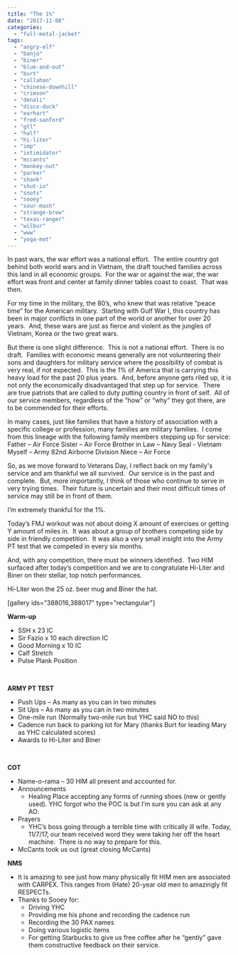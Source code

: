 ```yaml
---
title: "The 1%"
date: "2017-11-08"
categories: 
  - "full-metal-jacket"
tags: 
  - "angry-elf"
  - "banjo"
  - "biner"
  - "blue-and-out"
  - "burt"
  - "callahan"
  - "chinese-downhill"
  - "crimson"
  - "denali"
  - "disco-duck"
  - "earhart"
  - "fred-sanford"
  - "gtl"
  - "half"
  - "hi-liter"
  - "imp"
  - "intimidator"
  - "mccants"
  - "monkey-nut"
  - "parker"
  - "shank"
  - "shut-in"
  - "snots"
  - "sooey"
  - "sour-mash"
  - "strange-brew"
  - "texas-ranger"
  - "wilbur"
  - "www"
  - "yoga-mat"
---
```


In past wars, the war effort was a national effort.  The entire country got behind both world wars and in Vietnam, the draft touched families across this land in all economic groups.  For the war or against the war, the war effort was front and center at family dinner tables coast to coast.  That was then.

For my time in the military, the 80’s, who knew that was relative “peace time” for the American military.  Starting with Gulf War I, this country has been in major conflicts in one part of the world or another for over 20 years.  And, these wars are just as fierce and violent as the jungles of Vietnam, Korea or the two great wars.

But there is one slight difference.  This is not a national effort.  There is no draft.  Families with economic means generally are not volunteering their sons and daughters for military service where the possibility of combat is very real, if not expected.  This is the 1% of America that is carrying this heavy load for the past 20 plus years.  And, before anyone gets riled up, it is not only the economically disadvantaged that step up for service.  There are true patriots that are called to duty putting country in front of self.  All of our service members, regardless of the “how” or “why” they got there, are to be commended for their efforts.

In many cases, just like families that have a history of association with a specific college or profession, many families are military families.  I come from this lineage with the following family members stepping up for service: Father – Air Force Sister – Air Force Brother in Law – Navy Seal - Vietnam Myself – Army 82nd Airborne Division Niece – Air Force

So, as we move forward to Veterans Day, I reflect back on my family's service and am thankful we all survived.  Our service is in the past and complete.  But, more importantly, I think of those who continue to serve in very trying times.  Their future is uncertain and their most difficult times of service may still be in front of them.

I’m extremely thankful for the 1%.

Today’s FMJ workout was not about doing X amount of exercises or getting Y amount of miles in.  It was about a group of brothers competing side by side in friendly competition.  It was also a very small insight into the Army PT test that we competed in every six months.

And, with any competition, there must be winners identified.  Two HIM surfaced after today’s competition and we are to congratulate Hi-Liter and Biner on their stellar, top notch performances.

Hi-Liter won the 25 oz. beer mug and Biner the hat.

\[gallery ids="388016,388017" type="rectangular"\]

**Warm-up**

- SSH x 23 IC
- Sir Fazio x 10 each direction IC
- Good Morning x 10 IC
- Calf Stretch
- Pulse Plank Position

 

**ARMY PT TEST**

- Push Ups – As many as you can in two minutes
- Sit Ups – As many as you can in two minutes
- One-mile run (Normally two-mile run but YHC said NO to this)
- Cadence run back to parking lot for Mary (thanks Burt for leading Mary as YHC calculated scores)
- Awards to Hi-Liter and Biner

 

**COT**

- Name-o-rama – 30 HIM all present and accounted for.
- Announcements
    - Healing Place accepting any forms of running shoes (new or gently used). YHC forgot who the POC is but I’m sure you can ask at any AO.
- Prayers
    - YHC’s boss going through a terrible time with critically ill wife. Today, 11/7/17, our team received word they were taking her off the heart machine.  There is no way to prepare for this.
- McCants took us out (great closing McCants)

**NMS**

- It is amazing to see just how many physically fit HIM men are associated with CARPEX. This ranges from (Hate) 20-year old men to amazingly fit RESPECTs.
- Thanks to Sooey for:
    - Driving YHC
    - Providing me his phone and recording the cadence run
    - Recording the 30 PAX names
    - Doing various logistic items
    - For getting Starbucks to give us free coffee after he “gently” gave them constructive feedback on their service.
